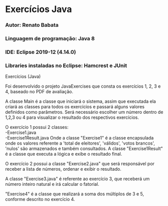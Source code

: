 # Exercícios Java

<h3> Autor: Renato Babata </h3>
<h3> Linguagem de programação: Java 8</h3>
<h3> IDE: Eclipse 2019-12 (4.14.0)</h3>
<h3> Libraries instaladas no Eclipse: Hamcrest e JUnit</h3>

<p>Exercícios (Java)</p>
<p>
Foi desenvolvido o projeto JavaExercises que consta os exercícios 1, 2, 3 e 4, baseado no PDF de avaliação. 

A classe Main é a classe que iniciará o sistema, assim que executada ela criará as classes para todos os exercícios e passará alguns valores definidos como parâmetros.
Será necessário escolher um número dentro de 1,2,3 ou 4 para visualizar o resultado dos respectivos exercícios.
</p>
<p>
O exercício 1 possui 2 classes:
</br>-Exercise1.java
</br>-Exercise1Result.java
Onde a classe "Exercise1" é a classe encapsulada onde os valores referente a 'total de eleitores', 'válidos', 'votos brancos', 'nulos' são armazenados e também consultados.
A classe "Exercise1Result" é a classe que executa a lógica e exibe o resultado final.

O exercício 2 possui a classe "Exercise2.java" que será responsável por receber a lista de números, ordenar e exibir o resultado.

A classe "Exercise3.java" é referente ao exercício 3, que receberá um número inteiro natural e irá calcular o fatorial. 

"Exercise4" é a classe que realizará a soma dos múltiplos de 3 e 5, conforme descrito no exercício 4.

</p>


